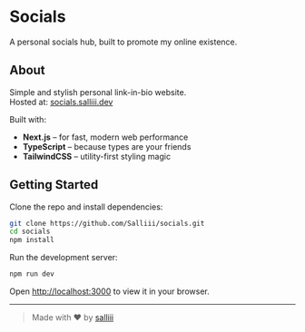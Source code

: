 # Socials

A personal socials hub, built to promote my online existence.

## About

Simple and stylish personal link-in-bio website.  
Hosted at: [socials.salliii.dev](https://socials.salliii.dev)

Built with:
- **Next.js** – for fast, modern web performance
- **TypeScript** – because types are your friends
- **TailwindCSS** – utility-first styling magic

## Getting Started

Clone the repo and install dependencies:
```bash
git clone https://github.com/Salliii/socials.git
cd socials
npm install
```

Run the development server:
```bash
npm run dev
```

Open [http://localhost:3000](http://localhost:3000) to view it in your browser.

---

> Made with ❤️ by [salliii](https://github.com/Salliii)

